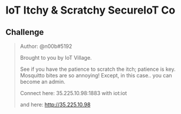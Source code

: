 # IoT Itchy & Scratchy SecureIoT Co

## Challenge

>Author: @n00b#5192
>
>Brought to you by IoT Village.
>
>See if you have the patience to scratch the itch; patience is key. Mosquitto bites are so annoying! Except, in this case.. you can become an admin.
>
>Connect here: 35.225.10.98:1883 with iot:iot
>
>and here: http://35.225.10.98
>

